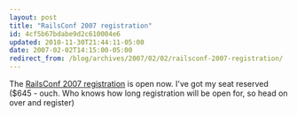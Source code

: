 ```yaml
---
layout: post
title: "RailsConf 2007 registration"
id: 4cf5b67bdabe9d2c610004e6
updated: 2010-11-30T21:44:11-05:00
date: 2007-02-02T14:15:00-05:00
redirect_from: /blog/archives/2007/02/02/railsconf-2007-registration/
---
```


The [RailsConf 2007 registration](https://conferences.oreillynet.com/pub/w/51/register.html) is open now. I've got my seat reserved ($645 - ouch![]().  Who knows how long registration will be open for, so head on over and register)
